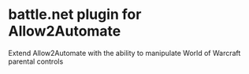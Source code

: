 # battle.net plugin for Allow2Automate

Extend Allow2Automate with the ability to manipulate World of Warcraft parental controls